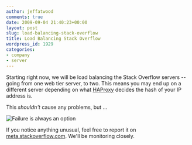 ```yaml
---
author: jeffatwood
comments: true
date: 2009-09-04 21:40:23+00:00
layout: post
slug: load-balancing-stack-overflow
title: Load Balancing Stack Overflow
wordpress_id: 1929
categories:
- company
- server
---
```



Starting right now, we will be load balancing the Stack Overflow servers -- going from one web tier server, to two. This means you may end up on a different server depending on what [HAProxy](http://haproxy.1wt.eu/) decides the hash of your IP address is.



This _shouldn't_ cause any problems, but ...



![Failure is always an option](http://blog.stackoverflow.com/wp-content/uploads/il_fullxfull.73753810.jpg)



If you notice anything unusual, feel free to report it on [meta.stackoverflow.com](http://meta.stackoverflow.com). We'll be monitoring closely.


